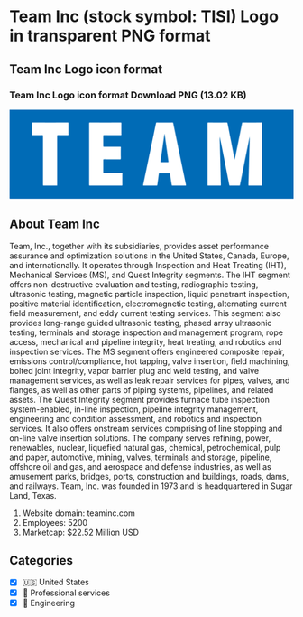 # Team Inc (stock symbol: TISI) Logo in transparent PNG format

## Team Inc Logo icon format

### Team Inc Logo icon format Download PNG (13.02 KB)

![Team Inc Logo icon format Download PNG (13.02 KB)](/img/orig/TISI-7a555a50.png)

## About Team Inc

Team, Inc., together with its subsidiaries, provides asset performance assurance and optimization solutions in the United States, Canada, Europe, and internationally. It operates through Inspection and Heat Treating (IHT), Mechanical Services (MS), and Quest Integrity segments. The IHT segment offers non-destructive evaluation and testing, radiographic testing, ultrasonic testing, magnetic particle inspection, liquid penetrant inspection, positive material identification, electromagnetic testing, alternating current field measurement, and eddy current testing services. This segment also provides long-range guided ultrasonic testing, phased array ultrasonic testing, terminals and storage inspection and management program, rope access, mechanical and pipeline integrity, heat treating, and robotics and inspection services. The MS segment offers engineered composite repair, emissions control/compliance, hot tapping, valve insertion, field machining, bolted joint integrity, vapor barrier plug and weld testing, and valve management services, as well as leak repair services for pipes, valves, and flanges, as well as other parts of piping systems, pipelines, and related assets. The Quest Integrity segment provides furnace tube inspection system-enabled, in-line inspection, pipeline integrity management, engineering and condition assessment, and robotics and inspection services. It also offers onstream services comprising of line stopping and on-line valve insertion solutions. The company serves refining, power, renewables, nuclear, liquefied natural gas, chemical, petrochemical, pulp and paper, automotive, mining, valves, terminals and storage, pipeline, offshore oil and gas, and aerospace and defense industries, as well as amusement parks, bridges, ports, construction and buildings, roads, dams, and railways. Team, Inc. was founded in 1973 and is headquartered in Sugar Land, Texas.

1. Website domain: teaminc.com
2. Employees: 5200
3. Marketcap: $22.52 Million USD


## Categories
- [x] 🇺🇸 United States
- [x] 💼 Professional services
- [x] 👷 Engineering
